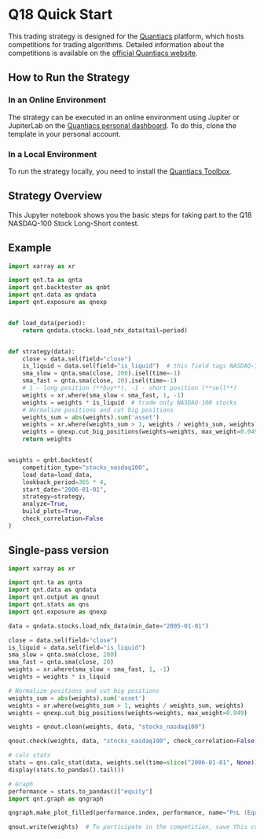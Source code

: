 # Q18 Quick Start

This trading strategy is designed for the [Quantiacs](https://quantiacs.com/contest) platform, which hosts competitions
for trading algorithms. Detailed information about the competitions is available on
the [official Quantiacs website](https://quantiacs.com/contest).

## How to Run the Strategy

### In an Online Environment

The strategy can be executed in an online environment using Jupiter or JupiterLab on
the [Quantiacs personal dashboard](https://quantiacs.com/personalpage/homepage). To do this, clone the template in your
personal account.

### In a Local Environment

To run the strategy locally, you need to install the [Quantiacs Toolbox](https://github.com/quantiacs/toolbox).

## Strategy Overview

This Jupyter notebook shows you the basic steps for taking part to the Q18 NASDAQ-100 Stock Long-Short contest.

Example
-------

```python
import xarray as xr

import qnt.ta as qnta
import qnt.backtester as qnbt
import qnt.data as qndata
import qnt.exposure as qnexp


def load_data(period):
    return qndata.stocks.load_ndx_data(tail=period)


def strategy(data):
    close = data.sel(field="close")
    is_liquid = data.sel(field="is_liquid")  # this field tags NASDAQ-100 stocks
    sma_slow = qnta.sma(close, 200).isel(time=-1)
    sma_fast = qnta.sma(close, 20).isel(time=-1)
    # 1 - long position (**buy**), -1 - short position (**sell**)
    weights = xr.where(sma_slow < sma_fast, 1, -1)
    weights = weights * is_liquid  # trade only NASDAQ-100 stocks
    # Normalize positions and cut big positions
    weights_sum = abs(weights).sum('asset')
    weights = xr.where(weights_sum > 1, weights / weights_sum, weights)
    weights = qnexp.cut_big_positions(weights=weights, max_weight=0.049)
    return weights


weights = qnbt.backtest(
    competition_type="stocks_nasdaq100",
    load_data=load_data,
    lookback_period=365 * 4,
    start_date="2006-01-01",
    strategy=strategy,
    analyze=True,
    build_plots=True,
    check_correlation=False
)
```

Single-pass version
-------------------

```python
import xarray as xr

import qnt.ta as qnta
import qnt.data as qndata
import qnt.output as qnout
import qnt.stats as qns
import qnt.exposure as qnexp

data = qndata.stocks.load_ndx_data(min_date="2005-01-01")

close = data.sel(field="close")
is_liquid = data.sel(field="is_liquid")
sma_slow = qnta.sma(close, 200)
sma_fast = qnta.sma(close, 20)
weights = xr.where(sma_slow < sma_fast, 1, -1)
weights = weights * is_liquid

# Normalize positions and cut big positions
weights_sum = abs(weights).sum('asset')
weights = xr.where(weights_sum > 1, weights / weights_sum, weights)
weights = qnexp.cut_big_positions(weights=weights, max_weight=0.049)

weights = qnout.clean(weights, data, "stocks_nasdaq100")

qnout.check(weights, data, "stocks_nasdaq100", check_correlation=False)

# calc stats
stats = qns.calc_stat(data, weights.sel(time=slice("2006-01-01", None)))
display(stats.to_pandas().tail())

# Graph
performance = stats.to_pandas()["equity"]
import qnt.graph as qngraph

qngraph.make_plot_filled(performance.index, performance, name="PnL (Equity)", type="log")

qnout.write(weights)  # To participate in the competition, save this code in a separate cell.
```

